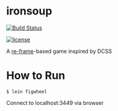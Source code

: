 # ironsoup

[![Build Status](https://travis-ci.org/chunseoklee/ironsoup.svg?branch=master)](https://travis-ci.org/chunseoklee/ironsoup)

[![license](https://img.shields.io/github/license/mashape/apistatus.svg)]()

A [re-frame](https://github.com/Day8/re-frame)-based game inspired by DCSS

# How to Run

```
$ lein figwheel
```
Connect to localhost:3449 via browser
